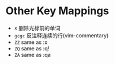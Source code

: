 # Other Key Mappings
* `X` 删除光标前的单词
* `gcgc` 反注释连续的行(vim-commentary)
* `ZZ` same as :x
* `ZQ` same as :q!
* `ZA` same as :qa
